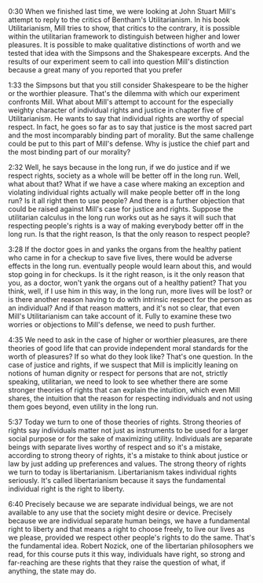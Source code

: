 0:30
When we finished last time,
we were looking at John Stuart Mill's
attempt to reply to the critics of Bentham's Utilitarianism.
In his book Utilitarianism, Mill tries to show, that critics
to the contrary, it is possible within the utilitarian framework
to distinguish between higher and lower pleasures.
It is possible to make qualitative distinctions of worth and we tested
that idea with the Simpsons and the Shakespeare excerpts.
And the results of our experiment seem to call into question
Mill's distinction because a great many of you reported that you prefer

1:33
the Simpsons but that you still consider Shakespeare to be
the higher or the worthier pleasure.
That's the dilemma with which our experiment confronts Mill.
What about Mill's attempt to account for the especially weighty character
of individual rights and justice in chapter five of Utilitarianism.
He wants to say that individual rights are worthy of special respect.
In fact, he goes so far as to say that justice is
the most sacred part and the most incomparably binding part
of morality.
But the same challenge could be put to this part of Mill's defense.
Why is justice the chief part and the most binding part of our morality?

2:32
Well, he says because in the long run,
if we do justice and if we respect rights,
society as a whole will be better off in the long run.
Well, what about that?
What if we have a case where making an exception and
violating individual rights actually will make people better off
in the long run?
Is it all right then to use people?
And there is a further objection that could be raised
against Mill's case for justice and rights.
Suppose the utilitarian calculus in the long run
works out as he says it will such that respecting people's rights
is a way of making everybody better off in the long run.
Is that the right reason,
Is that the only reason to respect people?

3:28
If the doctor goes in and yanks the organs from
the healthy patient who came in for a checkup
to save five lives,
there would be adverse effects in the long run.
eventually people would learn about this, and would stop going in for checkups.
Is it the right reason, is it the only reason that you, as a doctor, won't yank
the organs out of a healthy patient? That you think, well, if I use him in this
way, in the long run, more lives will be lost? or is there another reason having
to do with intrinsic respect for the person as an individual? And if that reason
matters, and it's not so clear, that even Mill's Utilitarianism can take account
of it. Fully to examine these two worries or objections to Mill's defense, we need
to push further.

4:35
We need to ask in the case of higher or worthier pleasures, are there theories
of good life that can provide independent moral standards for the worth of
pleasures? If so what do they look like? That's one question.
In the case of justice and rights, if we suspect that Mill is implicitly leaning
on notions of human dignity or respect for persons that are not, strictly speaking,
utilitarian, we need to look to see whether there are some stronger theories of
rights that can explain the intuition, which even Mill shares, the intuition that
the reason for respecting individuals and not using them goes beyond,
even utility in the long run.

5:37
Today we turn to one of those theories of rights. Strong theories of rights say
individuals matter not just as instruments to be used for a larger social purpose
or for the sake of maximizing utility. Individuals are separate beings with separate
lives worthy of respect and so it's a mistake, according to strong theory of rights,
it's a mistake to think about justice or law by just adding up preferences and values.
The strong theory of rights we turn to today is libertarianism.
Libertarianism takes individual rights seriously. It's called libertarianism because
it says the fundamental individual right is the right to liberty.

6:40
Precisely
because we are separate individual beings, we are not available to any use that
the society might desire or device. Precisely because we are individual separate
human beings, we have a fundamental right to liberty and that means a right to
choose freely, to live our lives as we please, provided we respect other people's
rights to do the same. That's the fundamental idea. Robert Nozick, one of the
libertarian philosophers we read, for this course puts it this way, individuals
have right, so strong and far-reaching are these rights that they raise the question
of what, if anything, the state may do.
